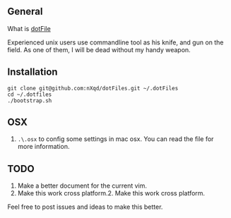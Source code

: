 General
-------------
What is [dotFile](http://linux.about.com/cs/linux101/g/dot_file.htm "dotFile")

Experienced unix users use commandline tool as his knife, and gun on the field. As one of them, I will be dead without
my handy weapon.

Installation
----------
```terminal
git clone git@github.com:nXqd/dotFiles.git ~/.dotFiles
cd ~/.dotfiles
./bootstrap.sh
```

OSX
---
1. `.\.osx` to config some settings in mac osx. You can read the file for more information.

TODO
----
1. Make a better document for the current vim.
2. Make this work cross platform.2. Make this work cross platform.

Feel free to post issues and ideas to make this better.
